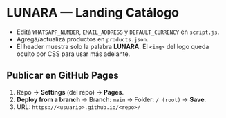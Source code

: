 # LUNARA — Landing Catálogo

- Editá `WHATSAPP_NUMBER`, `EMAIL_ADDRESS` y `DEFAULT_CURRENCY` en `script.js`.
- Agregá/actualizá productos en `products.json`.
- El header muestra solo la palabra **LUNARA**. El `<img>` del logo queda oculto por CSS para usar más adelante.

## Publicar en GitHub Pages
1. Repo → **Settings** (del repo) → **Pages**.
2. **Deploy from a branch** → Branch: `main` → Folder: `/ (root)` → **Save**.
3. URL: `https://<usuario>.github.io/<repo>/`
